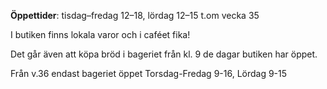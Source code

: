 __Öppettider__: tisdag–fredag 12–18, lördag 12–15 t.om vecka 35

I butiken finns lokala varor och i caféet fika!

Det går även att köpa bröd i bageriet från kl. 9 de dagar butiken har öppet.

Från v.36 endast bageriet öppet Torsdag-Fredag 9-16, Lördag 9-15

